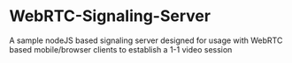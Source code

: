 # WebRTC-Signaling-Server
A sample nodeJS based signaling server designed for usage with WebRTC based mobile/browser clients to establish a 1-1 video session
